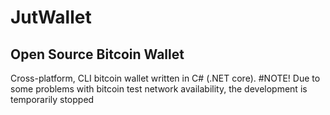 # JutWallet
## Open Source Bitcoin Wallet
Cross-platform, CLI bitcoin wallet written in C# (.NET core). 
#NOTE!
Due to some problems with bitcoin test network availability, the development is temporarily stopped
